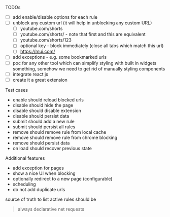 TODOs
- [ ] add enable/disable options for each rule
- [ ] unblock any custom url (it will help in unblocking any custom URL)
  - [ ] youtube.com/shorts
  - [ ] youtube.com/shorts/ - note that first and this are equivalent
  - [ ] youtube.com/shorts/123
  - [ ] optional key - block immediately (close all tabs which match this url)
  - [ ] https://mui.com/
- [ ] add exceptions - e.g. some bookmarked urls
- [ ] poc for any other tool which can simplify styling with built in widgets something, somehow we need to get rid of manually styling components
- [ ] integrate react js
- [ ] create it a great extension

Test cases
- enable should reload blocked urls
- disable should hide the page
- disable should disable extension
- disable should persist data
- submit should add a new rule
- submit should persist all rules
- remove should remove rule from local cache
- remove should remove rule from chrome blocking
- remove should persist data
- on load should recover previous state


Additional features
- add exception for pages
- show a nice UI when blocking
- optionally redirect to a new page (configurable)
- scheduling
- do not add duplicate urls


source of truth to list active rules should be 
> always declarative net requests

